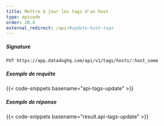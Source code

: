 ```yaml
---
title: Mettre à jour les tags d'un host
type: apicode
order: 20.4
external_redirect: /api/#update-host-tags
---
```


##### Signature
`PUT https://app.datadoghq.com/api/v1/tags/hosts/:host_name`
##### Exemple de requête
{{< code-snippets basename="api-tags-update" >}}
##### Exemple de réponse
{{< code-snippets basename="result.api-tags-update" >}}